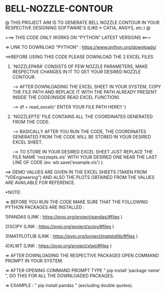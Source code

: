 # BELL-NOZZLE-CONTOUR

@ THIS PROJECT AIM IS TO GENERATE BELL NOZZLE CONTOUR IN YOUR RESPECTIVE DESIGNING SOFTWARE'S (LIKE-> CATIA, ANSYS, etc.) @

===> THIS CODE ONLY WORKS ON "PYTHON" LATEST VERSIONS  <===

=> LINK TO DOWNLOAD "PYTHON" : https://www.python.org/downloads/

==>BEFORE USING THIS CODE PLEASE DOWNLOAD THE 2 EXCEL FILES

   1) 'NOZZLEPARA' CONSISTS OF FEW NOZZLE PARAMETERS, MAKE RESPECTIVE CHANGES IN IT TO GET YOUR DESIRED NOZZLE CONTOUR.

      --> AFTER DOWNLOADING THE EXCEL SHEET IN YOUR SYSTEM, COPY THE FILE PATH AND 
          REPLACE IT WITH THE PATH ALREADY PRESENT INSIDE THE CODE(INSIDE READ EXCEL FUNCTION).
      
      --> df = read_excel(r' ENTER YOUR FILE PATH HERE!! ')
    
   2) 'NOZZLEPTS' FILE CONTAINS ALL THE COORDINATES GENERATED FROM THE CODE.
    
      --> BASICALLY AFTER YOU RUN THE CODE, THE COORDINATES GENERATED FROM 
          THE CODE WILL BE STORED IN YOUR DESIRED EXCEL SHEET.
      
      --> TO STORE IN YOUR DESIRED EXCEL SHEET JUST REPLACE THE FILE NAME 'nozzlepts.xls'
          WITH YOUR DESIRED ONE NEAR THE LAST LINE OF CODE (ex: wb.save('example.xls') ).
          
==> DEMO VALUES ARE GIVEN IN THE EXCEL SHEETS (TAKEN FROM "VDEngineering") 
    AND ALSO THE PLOTS OBTAINED FROM THE VALUES ARE AVAILABLE FOR REFERENCE.
    
*NOTE:

 => BEFORE YOU RUN THE CODE MAKE SURE THAT THE FOLLOWING PYTHON PACKAGES ARE INSTALLED :
  
   1)PANDAS      (LINK : https://pypi.org/project/pandas/#files )
  
   2)SCIPY       (LINK : https://pypi.org/project/scipy/#files )
 
   3)MATPLOTLIB  (LINK : https://pypi.org/project/matplotlib/#files )
  
   4)XLWT        (LINK : https://pypi.org/project/xlwt/#files )

=> AFTER DOWNLOADING THE RESPECTIVE PACKAGES OPEN COMMAND PROMPT IN YOUR SYSTEM.

=> AFTER OPENING COMMAND PROMPT TYPE " pip install 'package name' ", DO THIS FOR ALL THE DOWNLOADED PACKAGES.

=> EXAMPLE : " pip install pandas " (excluding double quotes).

<meta name="google-site-verification" content="KC-jkfMcZ1gkI8SeSYmTmi0MqmNktMEDxA7YtV2D_pY" />
